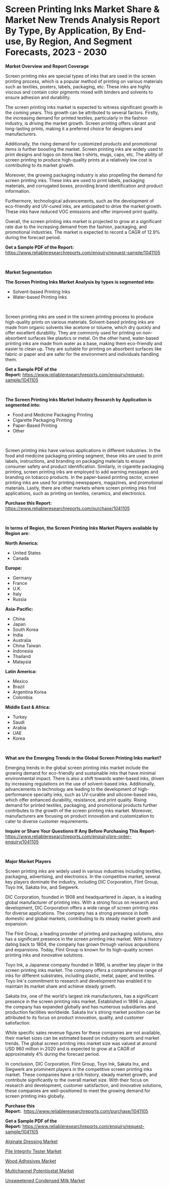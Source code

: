 <p><h1>Screen Printing Inks Market Share & Market New Trends Analysis Report By Type, By Application, By End-use, By Region, And Segment Forecasts, 2023 - 2030</h1></p><p><strong>Market Overview and Report Coverage</strong></p>
<p><p>Screen printing inks are special types of inks that are used in the screen printing process, which is a popular method of printing on various materials such as textiles, posters, labels, packaging, etc. These inks are highly viscous and contain color pigments mixed with binders and solvents to ensure adhesion and durability.</p><p>The screen printing inks market is expected to witness significant growth in the coming years. This growth can be attributed to several factors. Firstly, the increasing demand for printed textiles, particularly in the fashion industry, is driving the market growth. Screen printing offers vibrant and long-lasting prints, making it a preferred choice for designers and manufacturers.</p><p>Additionally, the rising demand for customized products and promotional items is further boosting the market. Screen printing inks are widely used to print designs and logos on items like t-shirts, mugs, caps, etc. The ability of screen printing to produce high-quality prints at a relatively low cost is contributing to its market growth.</p><p>Moreover, the growing packaging industry is also propelling the demand for screen printing inks. These inks are used to print labels, packaging materials, and corrugated boxes, providing brand identification and product information.</p><p>Furthermore, technological advancements, such as the development of eco-friendly and UV-cured inks, are anticipated to drive the market growth. These inks have reduced VOC emissions and offer improved print quality.</p><p>Overall, the screen printing inks market is projected to grow at a significant rate due to the increasing demand from the fashion, packaging, and promotional industries. The market is expected to record a CAGR of 12.9% during the forecast period.</p></p>
<p><strong>Get a Sample PDF of the Report:</strong> <a href="https://www.reliableresearchreports.com/enquiry/request-sample/1041105">https://www.reliableresearchreports.com/enquiry/request-sample/1041105</a></p>
<p>&nbsp;</p>
<p><strong>Market Segmentation</strong></p>
<p><strong>The Screen Printing Inks Market Analysis by types is segmented into:</strong></p>
<p><ul><li>Solvent-based Printing Inks</li><li>Water-based Printing Inks</li></ul></p>
<p>&nbsp;</p>
<p><p>Screen printing inks are used in the screen printing process to produce high-quality prints on various materials. Solvent-based printing inks are made from organic solvents like acetone or toluene, which dry quickly and offer excellent durability. They are commonly used for printing on non-absorbent surfaces like plastics or metal. On the other hand, water-based printing inks are made from water as a base, making them eco-friendly and easier to clean up. They are suitable for printing on absorbent surfaces like fabric or paper and are safer for the environment and individuals handling them.</p></p>
<p><strong>Get a Sample PDF of the Report:</strong>&nbsp;<a href="https://www.reliableresearchreports.com/enquiry/request-sample/1041105">https://www.reliableresearchreports.com/enquiry/request-sample/1041105</a></p>
<p>&nbsp;</p>
<p><strong>The Screen Printing Inks Market Industry Research by Application is segmented into:</strong></p>
<p><ul><li>Food and Medicine Packaging Printing</li><li>Cigarette Packaging Printing</li><li>Paper-Based Printing</li><li>Other</li></ul></p>
<p>&nbsp;</p>
<p><p>Screen printing inks have various applications in different industries. In the food and medicine packaging printing segment, these inks are used to print labels, instructions, and branding on packaging materials to ensure consumer safety and product identification. Similarly, in cigarette packaging printing, screen printing inks are employed to add warning messages and branding on tobacco products. In the paper-based printing sector, screen printing inks are used for printing newspapers, magazines, and promotional materials. Lastly, there are other markets where screen printing inks find applications, such as printing on textiles, ceramics, and electronics.</p></p>
<p><strong>Purchase this Report:</strong>&nbsp; <a href="https://www.reliableresearchreports.com/purchase/1041105">https://www.reliableresearchreports.com/purchase/1041105</a></p>
<p>&nbsp;</p>
<p><strong>In terms of Region, the Screen Printing Inks Market Players available by Region are:</strong></p>
<p>
    <p> <strong> North America: </strong>
        <ul>
            <li>United States</li>
            <li>Canada</li>
        </ul>
        </p> 
    <p> <strong> Europe: </strong>
        <ul>
            <li>Germany</li>
            <li>France</li>
            <li>U.K.</li>
            <li>Italy</li>
            <li>Russia</li>
        </ul>
        </p> 
    <p> <strong> Asia-Pacific: </strong>
        <ul>
            <li>China</li>
            <li>Japan</li>
            <li>South Korea</li>
            <li>India</li>
            <li>Australia</li>
            <li>China Taiwan</li>
            <li>Indonesia</li>
            <li>Thailand</li>
            <li>Malaysia</li>
        </ul>
        </p> 
    <p> <strong> Latin America: </strong>
        <ul>
            <li>Mexico</li>
            <li>Brazil</li>
            <li>Argentina Korea</li>
            <li>Colombia</li>
        </ul>
        </p> 
    <p> <strong> Middle East & Africa: </strong>
        <ul>
            <li>Turkey</li>
            <li>Saudi</li>
            <li>Arabia</li>
            <li>UAE</li>
            <li>Korea</li>
        </ul>
    </p>
    </p>
<p>&nbsp;</p>
<p><strong>What are the Emerging Trends in the Global Screen Printing Inks market?</strong></p>
<p><p>Emerging trends in the global screen printing inks market include the growing demand for eco-friendly and sustainable inks that have minimal environmental impact. There is also a shift towards water-based inks, driven by increasing regulations on the use of solvent-based inks. Additionally, advancements in technology are leading to the development of high-performance specialty inks, such as UV-curable and silicone-based inks, which offer enhanced durability, resistance, and print quality. Rising demand for printed textiles, packaging, and promotional products further contributes to the growth of the screen printing inks market. Moreover, manufacturers are focusing on product innovation and customization to cater to diverse customer requirements.</p></p>
<p><strong>Inquire or Share Your Questions If Any Before Purchasing This Report</strong>- <a href="https://www.reliableresearchreports.com/enquiry/pre-order-enquiry/1041105">https://www.reliableresearchreports.com/enquiry/pre-order-enquiry/1041105</a></p>
<p>&nbsp;</p>
<p><strong>Major Market Players</strong></p>
<p><p>Screen printing inks are widely used in various industries including textiles, packaging, advertising, and electronics. In the competitive market, several key players dominate the industry, including DIC Corporation, Flint Group, Toyo Ink, Sakata Inx, and Siegwerk.</p><p>DIC Corporation, founded in 1908 and headquartered in Japan, is a leading global manufacturer of printing inks. With a strong focus on research and development, DIC Corporation offers a wide range of screen printing inks for diverse applications. The company has a strong presence in both domestic and global markets, contributing to its steady market growth and expansion.</p><p>The Flint Group, a leading provider of printing and packaging solutions, also has a significant presence in the screen printing inks market. With a history dating back to 1804, the company has grown through various acquisitions and expansions. Today, Flint Group is known for its high-quality screen printing inks and innovative solutions.</p><p>Toyo Ink, a Japanese company founded in 1896, is another key player in the screen printing inks market. The company offers a comprehensive range of inks for different substrates, including plastic, metal, paper, and textiles. Toyo Ink's commitment to research and development has enabled it to maintain its market share and achieve steady growth.</p><p>Sakata Inx, one of the world's largest ink manufacturers, has a significant presence in the screen printing inks market. Established in 1896 in Japan, the company has expanded globally and has numerous subsidiaries and production facilities worldwide. Sakata Inx's strong market position can be attributed to its focus on product innovation, quality, and customer satisfaction.</p><p>While specific sales revenue figures for these companies are not available, their market sizes can be estimated based on industry reports and market trends. The global screen printing inks market size was valued at around USD 960 million in 2020 and is expected to grow at a CAGR of approximately 4% during the forecast period.</p><p>In conclusion, DIC Corporation, Flint Group, Toyo Ink, Sakata Inx, and Siegwerk are prominent players in the competitive screen printing inks market. These companies have a rich history, steady market growth, and contribute significantly to the overall market size. With their focus on research and development, customer satisfaction, and innovative solutions, these companies are well-positioned to meet the growing demand for screen printing inks globally.</p></p>
<p><strong>Purchase this Report:</strong>&nbsp;&nbsp;<a href="https://www.reliableresearchreports.com/purchase/1041105">https://www.reliableresearchreports.com/purchase/1041105</a></p>
<p></p>
<p><strong>Get a Sample PDF of the Report:</strong>&nbsp;<a href="https://www.reliableresearchreports.com/enquiry/request-sample/1041105">https://www.reliableresearchreports.com/enquiry/request-sample/1041105</a></p>
<p><p><a href="https://github.com/FassouRP/Market-Research-Report-List-1/blob/main/alginate-dressing-market.md">Alginate Dressing Market</a></p><p><a href="https://medium.com/@serenaframi/pile-integrity-tester-market-size-cagr-trends-2024-2030-cf75bd7f0ece">Pile Integrity Tester Market</a></p><p><a href="https://github.com/rexevange/Market-Research-Report-List-1/blob/main/wood-adhesives-market.md">Wood Adhesives Market</a></p><p><a href="https://medium.com/@tiannathiel2023/multichannel-potentiostat-market-outlook-industry-overview-and-forecast-2023-to-2030-a9d7ac0dda6a">Multichannel Potentiostat Market</a></p><p><a href="https://medium.com/@beaugrant15/unsweetened-condensed-milk-market-exploring-market-share-market-trends-and-future-growth-39094e83ce6a">Unsweetened Condensed Milk Market</a></p></p>